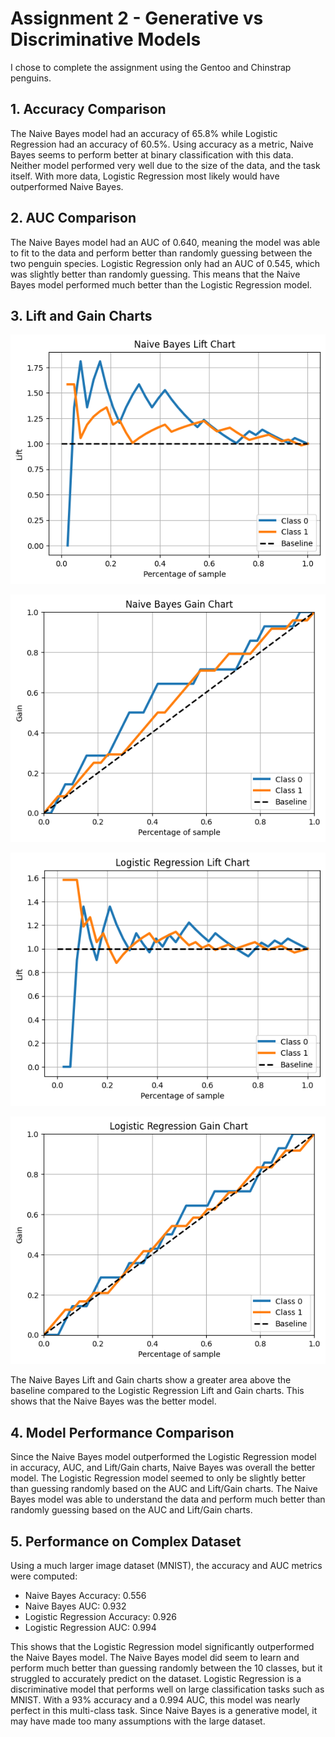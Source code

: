 # Assignment 2 - Generative vs Discriminative Models

I chose to complete the assignment using the Gentoo and Chinstrap penguins.

## 1. Accuracy Comparison

The Naive Bayes model had an accuracy of 65.8% while Logistic Regression had an accuracy of 60.5%. Using accuracy as a metric, Naive Bayes seems to perform better at binary classification with this data. Neither model performed very well due to the size of the data, and the task itself. With more data, Logistic Regression most likely would have outperformed Naive Bayes. 

## 2. AUC Comparison

The Naive Bayes model had an AUC of 0.640, meaning the model was able to fit to the data and perform better than randomly guessing between the two penguin species. Logistic Regression only had an AUC of 0.545, which was slightly better than randomly guessing. This means that the Naive Bayes model performed much better than the Logistic Regression model.

## 3. Lift and Gain Charts

![](lift_and_gain/naive_bayes_lift.png)

![](lift_and_gain/naive_bayes_gain.png)

![](lift_and_gain/logistic_regression_lift.png)

![](lift_and_gain/logistic_regression_gain.png)

The Naive Bayes Lift and Gain charts show a greater area above the baseline compared to the Logistic Regression Lift and Gain charts. This shows that the Naive Bayes was the better model.

## 4. Model Performance Comparison

Since the Naive Bayes model outperformed the Logistic Regression model in accuracy, AUC, and Lift/Gain charts, Naive Bayes was overall the better model. The Logistic Regression model seemed to only be slightly better than guessing randomly based on the AUC and Lift/Gain charts. The Naive Bayes model was able to understand the data and perform much better than randomly guessing based on the AUC and Lift/Gain charts.

## 5. Performance on Complex Dataset

Using a much larger image dataset (MNIST), the accuracy and AUC metrics were computed:
- Naive Bayes Accuracy: 0.556
- Naive Bayes AUC: 0.932
- Logistic Regression Accuracy: 0.926
- Logistic Regression AUC: 0.994

This shows that the Logistic Regression model significantly outperformed the Naive Bayes model. The Naive Bayes model did seem to learn and perform much better than guessing randomly between the 10 classes, but it struggled to accurately predict on the dataset. Logistic Regression is a discriminative model that performs well on large classification tasks such as MNIST. With a 93% accuracy and a 0.994 AUC, this model was nearly perfect in this multi-class task. Since Naive Bayes is a generative model, it may have made too many assumptions with the large dataset.